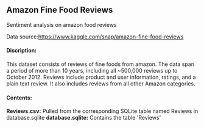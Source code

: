 ## Amazon Fine Food Reviews
Sentiment analysis on amazon food reviews

Data source:https://www.kaggle.com/snap/amazon-fine-food-reviews

#### Discription:
This dataset consists of reviews of fine foods from amazon. The data span a period of more than 10 years, including all ~500,000 reviews up to October 2012. Reviews include product and user information, ratings, and a plain text review. It also includes reviews from all other Amazon categories.

#### Contents:
**Reviews.csv:** Pulled from the corresponding SQLite table named Reviews in database.sqlite
**database.sqlite:** Contains the table 'Reviews'
